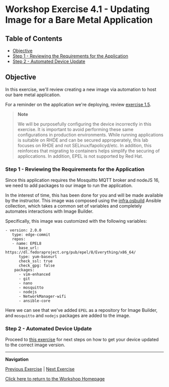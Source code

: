 # Workshop Exercise 4.1 - Updating Image for a Bare Metal Application

## Table of Contents

* [Objective](#objective)
* [Step 1 - Reviewing the Requirements for the Application](#step-1---reviewing-the-requirements-for-the-application)
* [Step 2 - Automated Device Update](#step-2---automated-device-update)

## Objective

In this exercise, we'll review creating a new image via automation to host our bare metal application.

For a reminder on the application we're deploying, review [exercise 1.5](../1.5-application-intro).

> **Note**
>
> We will be purposefully configuring the device incorrectly in this exercise. It is important to avoid performing these same configurations in production environments. While running applications is suitable on RHDE and can be secured approperately, this lab focuses on RHDE and not SELinux/fapolicyd/etc. In addition, this reinforces that migrating to containers helps simplify the securing of appliccations. In addition, EPEL is not supported by Red Hat.

### Step 1 - Reviewing the Requirements for the Application

Since this application requires the Mosquitto MQTT broker and nodeJS 16, we need to add packages to our image to run the application.

In the interest of time, this has been done for you and will be made available by the instructor. This image was composed using the [infra.osbuild](https://github.com/redhat-cop/infra.osbuild) Ansible collection, which takes a common set of variables and completely automates interactions with Image Builder.

Specifically, this image was customized with the following variables:
```
- version: 2.0.0
   type: edge-commit
   repos:
   - name: EPEL8
      base_url: https://dl.fedoraproject.org/pub/epel/8/Everything/x86_64/
      type: yum-baseurl
      check_ssl: true
      check_gpg: false
    packages:
      - vim-enhanced
      - git
      - nano
      - mosquitto
      - nodejs
      - NetworkManager-wifi
      - ansible-core
```

Here we can see that we've added `EPEL` as a repository for Image Builder, and `mosquitto` and `nodejs` packages are added to the image.

### Step 2 - Automated Device Update

Proceed to [this exercise](../0.1-upgrade-rhde/) for next steps on how to get your device updated to the correct image version.

---
**Navigation**

[Previous Exercise](../3.3-ztp-intro) | [Next Exercise](../4.3-bare-metal-app-automation)

[Click here to return to the Workshop Homepage](../README.md)
